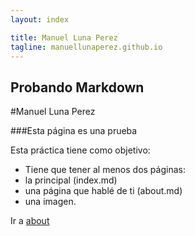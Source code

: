 ```yaml
---
layout: index

title: Manuel Luna Perez
tagline: manuellunaperez.github.io
---
```


Probando Markdown
---------------

#Manuel Luna Perez

###Esta página es una prueba

Esta práctica tiene como objetivo:

 - Tiene que tener al menos dos páginas:
  - la principal (index.md)
  - una página que hablé de ti (about.md)
  - una imagen.


Ir a [about]

  [about]: http://manuellunaperez.github.io/about
